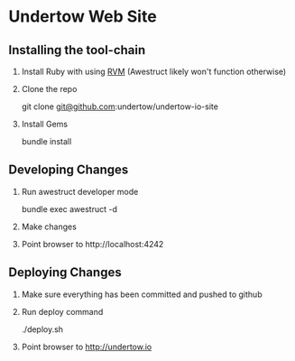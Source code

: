 Undertow Web Site
=================

Installing the tool-chain
--------------------------
1. Install Ruby with using [RVM](http://rvm.io) (Awestruct likely won't function otherwise)
2. Clone the repo 
   
   git clone git@github.com:undertow/undertow-io-site
3. Install Gems
   
    bundle install

Developing Changes
-------------------
1. Run awestruct developer mode
   
   bundle exec awestruct -d
2. Make changes
3. Point browser to http://localhost:4242

Deploying Changes
-----------------
1. Make sure everything has been committed and pushed to github
2. Run deploy command
   
   ./deploy.sh
3. Point browser to http://undertow.io

